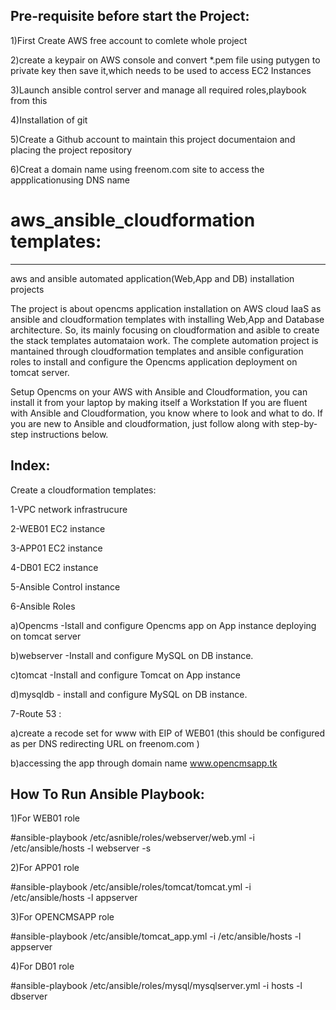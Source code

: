 
Pre-requisite before start the Project: 
--------------------------------------------------

1)First Create AWS free account to comlete whole project 

2)create a keypair on AWS console and convert *.pem file using putygen to private key then save it,which needs to be used to access EC2 Instances

3)Launch ansible control server and manage all required roles,playbook from this

4)Installation of git

5)Create a Github account to maintain this project documentaion and placing the project repository

6)Creat a domain name using freenom.com site to access the appplicationusing DNS name

# aws_ansible_cloudformation templates:
----------------------------------------------------
aws and ansible automated application(Web,App and DB) installation projects

The project is about opencms application installation on AWS cloud IaaS as ansible and cloudformation templates with installing Web,App and Database architecture. So, its mainly focusing on cloudformation and asible to create the stack templates automataion work. The complete automation project is mantained through cloudformation templates and ansible configuration roles to install and configure the Opencms application deployment on tomcat server.

Setup Opencms on your AWS with Ansible and Cloudformation, you can install it from your laptop by making itself a Workstation
If you are fluent with Ansible and Cloudformation, you know where to look and what to do. If you are new to Ansible and cloudformation, just follow along with step-by-step instructions below.


Index:
-----------------------------------------------------
Create a cloudformation templates:

1-VPC network infrastrucure 

2-WEB01 EC2 instance 

3-APP01 EC2 instance

4-DB01 EC2 instance

5-Ansible Control instance
  
6-Ansible Roles 

  a)Opencms -Istall and configure  Opencms app on App instance deploying on tomcat server
  
  b)webserver -Install and configure MySQL on DB instance.
  
  c)tomcat -Install and configure Tomcat on App instance
  
  d)mysqldb - install and configure MySQL on DB instance.

7-Route 53 :
  
  a)create a recode set for www with EIP of WEB01 (this should be configured as per DNS redirecting URL on freenom.com )
  
  b)accessing the app through domain name www.opencmsapp.tk


How To Run Ansible Playbook:
-------------------------------------------------------------------

1)For WEB01 role

#ansible-playbook /etc/asnible/roles/webserver/web.yml -i /etc/ansible/hosts -l webserver -s

2)For APP01 role

#ansible-playbook /etc/ansible/roles/tomcat/tomcat.yml -i /etc/ansible/hosts -l appserver

3)For OPENCMSAPP role

#ansible-playbook /etc/ansible/tomcat_app.yml -i /etc/ansible/hosts -l appserver

4)For DB01 role

#ansible-playbook /etc/ansible/roles/mysql/mysqlserver.yml -i hosts -l dbserver



